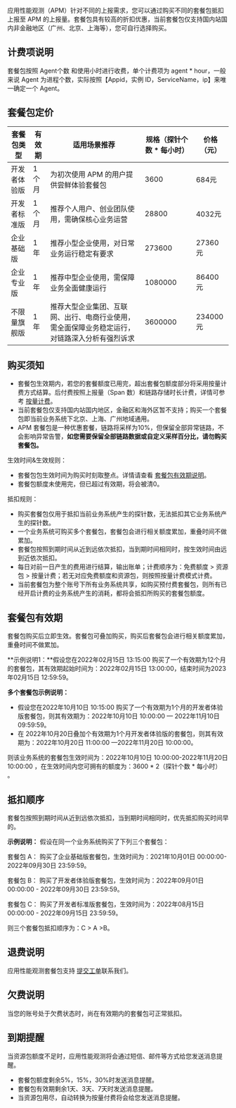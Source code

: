 应用性能观测（APM）针对不同的上报需求，您可以通过购买不同的套餐包抵扣上报至 APM 的上报量。套餐包具有较高的折扣优惠，当前套餐包仅支持国内站国内非金融地区（广州、北京、上海等），您可自行选择购买。



## 计费项说明

套餐包按照 Agent个数 和使用小时进行收费，单个计费项为 agent * hour，一般来说 Agent 为进程个数，实际按照【Appid，实例 ID，ServiceName，ip】来唯一确定一个 Agent。

## 套餐包定价
| 套餐包类型   | 有效期 | 适用场景推荐                                                 | 规格（探针个数 * 每小时）  | 价格（元） |
| ------------ | ------ | ------------------------------------------------------------ | ----------------------- | ---------- |
| 开发者体验版 | 1个月  | 为初次使用 APM 的用户提供尝鲜体验套餐包                        | 3600     | 684元      |
| 开发者标准版 | 1个月  | 推荐个人用户、创业团队使用，需确保核心业务运营               | 28800   | 4032元     |
| 企业基础版   | 1年    | 推荐小型企业使用，对日常业务运行稳定有要求                   | 273600| 27360元    |
| 企业专业版   | 1年    | 推荐中型企业使用，需保障业务全面健康运行                     | 1080000 | 86400元    |
| 不限量旗舰版 | 1年    | 推荐大型企业集团、互联网、出行、电商行业使用，需全面保障业务稳定运行，对链路深入分析有强烈诉求 | 3600000| 234000元   |

## 购买须知

- 套餐包生效期内，若您的套餐额度已用完，超出套餐包额度部分将采用按量计费方式结算。后付费按照上报量（Span 数）和链路存储时长计费，详情可参考  [按量计费](https://cloud.tencent.com/document/product/1463/60380)。
- 当前套餐包仅支持国内站国内地区，金融区和海外区暂不支持；购买一个套餐包即当前业务系统下北京、上海、广州地域通用。
-  APM 套餐包是一种优惠套餐，链路将采样为10%，但保留全部异常链路，不会影响异常告警，**如您需要保留全部链路数据或自定义采样百分比，请勿购买套餐包。**

生效时间&生效规则：
- 套餐包包生效时间为购买时刻取整点。详情请查看 [套餐包有效期说明](#step1)。
- 套餐包额度未使用完，但已超过有效期，将会被清0。


抵扣规则：

- 购买套餐包仅用于抵扣当前业务系统产生的探针数，无法抵扣其它业务系统产生的探针数。
- 一个业务系统可购买多个套餐包，套餐包会进行相关额度累加，重叠时间不做累加。
- 套餐包按照到期时间从近到远依次抵扣，当到期时间相同时，按生效时间由远到近依次抵扣。
- 每日对前一日产生的费用进行结算，输出账单；计费顺序为：免费额度 > 资源包 > 按量计费；若无对应免费额度和资源包，则按照按量计费模式计费。
- 当前套餐包为整个账号下所有业务系统共享，如购买预付费套餐包，则所有已经开启计费的业务系统产生的消耗，都将会抵扣所购买的套餐包额度。



## 套餐包有效期
<span id="step1"></span>

套餐包购买后立即生效。套餐包可叠加购买，购买后套餐包会进行相关额度累加，重叠时间不做累加。

**示例说明1：**假设您在2022年02月15日 13:15:00 购买了一个有效期为12个月的套餐包，其有效期起始时间为：2022年02月15日 13:00:00，结束时间为2023年02月15日 12:59:59。

**多个套餐包示例说明：** 
- 假设您在2022年10月10日 10:15:00 购买了一个有效期为1个月的开发者体验版套餐包，则其有效期为：2022年10月10日 10:00:00 — 2022年11月10日 09:59:59。
- 在 2022年10月20日叠加个有效期为1个月开发者体验版的套餐包，则其有效期为：2022年10月20日 11:00:00 —2022年11月20日 10:00:00。

则该业务系统的套餐包生效时间为：2022年10月10日 10:00:00-2022年11月20日 10:00:00 ，在生效时间内您可拥有的额度为：3600 * 2（探针个数 * 每小时） 。



## 抵扣顺序

套餐包按照到期时间从近到远依次抵扣，当到期时间相同时，优先抵扣购买时间早的。

**示例说明：**
假设在同一个业务系统购买了下列三个套餐包：

套餐包 A：
购买了企业基础版套餐包，生效时间为：2021年10月01日 00:00:00-2022年09月30日 23:59:59。

套餐包 B：
购买了开发者体验版套餐包，生效时间为：2022年09月01日 00:00:00 - 2022年09月30日 23:59:59。

套餐包 C：
购买了开发者标准版套餐包，生效时间为：2022年08月15日 00:00:00 - 2022年09月15日 23:59:59。

则三个套餐包抵扣顺序为：C > A >B。


## 退费说明

应用性能观测套餐包支持 [提交工单](https://console.cloud.tencent.com/workorder/category)联系我们。

## 欠费说明
当您的账号处于欠费状态时，尚在有效期内的套餐包可正常抵扣。


## 到期提醒
当资源包额度不足时，应用性能观测将会通过短信、邮件等方式给您发送消息提醒。
- 套餐包额度剩余5%，15%，30%时发送消息提醒。
- 套餐包有效期剩余1天、3天、7天时发送消息提醒。
- 当资源包用尽，自动转换为按量付费将会给您发送消息提醒。



